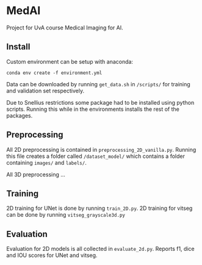 # MedAI
Project for UvA course Medical Imaging for AI.

## Install
Custom environment can be setup with anaconda:

``` conda env create -f environment.yml ```

Data can be downloaded by running ```get_data.sh``` in ```/scripts/``` for training and validation set respectively. 

Due to Snellius restrictions some package had to be installed using python scripts. Running this while in the 
environments installs the rest of the packages.

## Preprocessing
All 2D preprocessing is contained in ```preprocessing_2D_vanilla.py```. Running this file creates a folder called ```/dataset_model/``` which contains a folder containing ```images/``` and ```labels/```.

All 3D preprocessing ...

## Training
2D training for UNet is done by running ```train_2D.py```. 2D training for vitseg can be done by running ```vitseg_grayscale3d.py```

## Evaluation
Evaluation for 2D models is all collected in ```evaluate_2d.py```. Reports f1, dice and IOU scores for UNet and vitseg.

